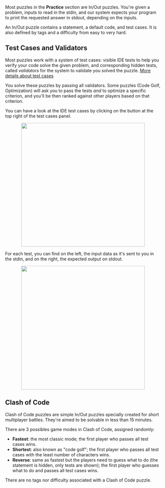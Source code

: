 Most puzzles in the **Practice** section are In/Out puzzles. You're given a problem, inputs to read in the stdin, and our system expects your program to print the requested answer in stdout, depending on the inputs.

An In/Out puzzle contains a statement, a default code, and test cases. It is also defined by tags and a difficulty from easy to very hard.

## Test Cases and Validators

Most puzzles work with a system of test cases: visible IDE tests to help you verify your code solve the given problem, and corresponding hidden tests, called _validators_ for the system to validate you solved the puzzle. [More details about test cases](/pages/technical/testcase.md)

You solve these puzzles by passing all validators. Some puzzles (Code Golf, Optimization) will ask you to pass the tests _and_ to optimize a specific criterion, and you'll be then ranked against other players based on that criterion.

You can have a look at the IDE test cases by clicking on the button at the top right of the test cases panel.

<img src="https://www.codingame.com/servlet/mfileservlet?id=32176742376130" width="400" style="margin-left: auto;margin-right: auto;display: block;">

For each test, you can find on the left, the input data as it's sent to you in the stdin, and on the right, the expected output on stdout.

<img src="https://www.codingame.com/servlet/mfileservlet?id=32177207300883" width="400" style="margin-left: auto;margin-right: auto;display: block;">

## Clash of Code <a name="clash"/>

Clash of Code puzzles are simple In/Out puzzles specially created for short multiplayer battles. They're aimed to be solvable in less than 15 minutes. 

There are 3 possibles game modes in Clash of Code, assigned randomly:

- **Fastest**: the most classic mode; the first player who passes all test cases wins.
- **Shortest**: also known as "code golf"; the first player who passes all test cases with the least number of characters wins.
- **Reverse**: same as fastest but the players need to guess what to do (the statement is hidden, only tests are shown); the first player who guesses what to do and passes all test cases wins.

There are no tags nor difficulty associated with a Clash of Code puzzle.